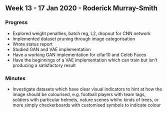 ## Week 13 - 17 Jan 2020 - Roderick Murray-Smith 

### Progress
* Explored weight penalties, batch reg, L2, dropout for CNN network
* Implemented dataset pruning through image categorisation
* Wrote status report
* Studied GAN and VAE implementation
* Have a working GAN implementation for cifar10 and Celeb Faces
* Have the beginnings of a VAE implementation which can train but isn't producing a satisfactory result

### Minutes
* Investigate datasets which have clear visual indicators to hint at how the image should be colourised, e.g. football players with team tags, soldiers with particular helmets, nature scenes whihc kinds of trees, or more simply checkerboards with customised symbols to indicate colour
